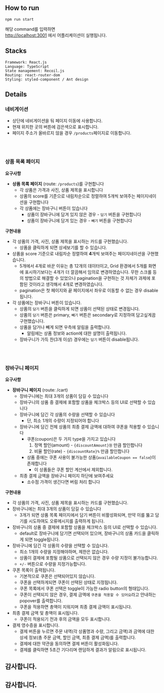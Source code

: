## How to run

`npm run start`

해당 command를 입력하면<br />
[http://localhost:3001](http://localhost:3001) 에서 어플리케이션이 실행됩니다.


## Stacks

```
Framework: React.js
Language: TypeScript
State management: Recoil.js
Routing: react-router-dom
Styling: styled-component / Ant design
```

## Details

### 네비게이션

- 상단에 네비게이션을 둬 페이지 이동에 사용합니다.
- 현재 위치한 곳의 버튼에 검은색으로 표시합니다.
- 페이지 주소가 올바르지 않을 경우 `/products`페이지로 이동합니다.

<br/>
<br/>

### 상품 목록 페이지

**요구사항**
- **상품 목록 페이지** (route: `/products`)를 구현합니다
    - 각 상품은 가격과 사진, 상품 제목을 표시합니다
    - 상품의 score를 기준으로 내림차순으로 정렬하여 5개씩 보여주는 페이지네이션을 구현합니다
    - 각 상품에는 장바구니 버튼이 있습니다
        - 상품이 장바구니에 담겨 있지 않은 경우 - `담기` 버튼을 구현합니다
        - 상품이 장바구니에 담겨 있는 경우 - `빼기` 버튼을 구현합니다

**구현내용**
- 각 상품의 가격, 사진, 상품 제목을 표시하는 카드를 구현했습니다.
  - 상품을 클릭하게 되면 상세보기를 할 수 있습니다.
- 상품을 score 기준으로 내림차순 정렬하여 **4**개씩 보여주는 페이지네이션을 구현했습니다.
  - 5개에서 4개로 바꾼 이유는 총 12개의 데이터이고, Grid 환경에서 5개를 화면에 표시하기보다는 4개가 더 깔끔해서 임의로 변경하였습니다. 무한 스크롤 등의 방법으로 해결할 수 있었으나 pagination을 구현하는 것 자체가 과제에 포함된 것이라고 생각해서 4개로 변경하였습니다.
  - pagination은 첫 페이지와 끝 페이지에서 좌우로 이동할 수 없는 경우 disable 됩니다.
- 각 상품에는 장바구니 버튼이 있습니다.
  - 상품의 `담기` 버튼을 클릭하게 되면 상품이 선택된 상태로 변경됩니다.
  - 상품의 `담기` 버튼은 primary, `빼기` 버튼은 secondary로 지정하여 담고싶게끔 구현했습니다.
  - 상품을 담거나 빼게 되면 우측에 알림을 출력합니다.
    - 알림에는 상품 정보와 action에 대한 설명이 출력됩니다.
  - 장바구니가 가득 찬(3개 이상) 경우에는 `담기` 버튼이 disable됩니다.

<br/>
<br/>


### 장바구니 페이지

**요구사항**
- **장바구니 페이지** (route: /cart)
    - 장바구니에는 최대 3개의 상품이 담길 수 있습니다
    - 장바구니의 상품 중 결제에 포함할 상품을 체크박스 등의 UI로 선택할 수 있습니다
    - 장바구니에 담긴 각 상품의 수량을 선택할 수 있습니다
      - 단, 최소 1개의 수량이 지정되어야 합니다
    - 장바구니에 담긴 전체 상품의 최종 결제 금액에 대하여 쿠폰을 적용할 수 있습니다
        - 쿠폰(coupon)은 두 가지 type을 가지고 있습니다
          1. 정액 할인(amount) - `{discountAmount}원` 만큼 할인합니다
          2. 비율 할인(rate) - `{discountRate}%` 만큼 할인합니다
        - 상품 중에는 쿠폰 사용이 불가능한 상품(`availableCoupon == false`)이 존재합니다
          - 이 상품들은 쿠폰 할인 계산에서 제외합니다.
    - 최종 결제 금액을 장바구니 페이지 하단에 보여주세요
      - 소수점 가격이 생긴다면 버림 처리 합니다

**구현내용**
- 각 상품의 가격, 사진, 상품 제목을 표시하는 카드를 구현했습니다.
- 장바구니에는 최대 3개의 상품이 담길 수 있습니다
  - 3개가 되면 상품 목록 페이지에서 담기 버튼이 비활성화되며, 만약 이를 뚫고 담기를 시도하여도 오류메시지를 출력하게 됩니다.
- 장바구니의 상품 중 결제에 포함할 상품을 체크박스 등의 UI로 선택할 수 있습니다.
  - default로 장바구니에 담기면 선택되어 있으며, 장바구니의 상품 카드을 클릭하게 되면 toggle됩니다.
- 장바구니에 담긴 각 상품의 수량을 선택할 수 있습니다.
  - 최소 1개의 수량을 지정해야하며, 제한은 없습니다.
  - 상품이 결제에 포함될 상품으로 선택되지 않은 경우 수량 지정이 불가능합니다.
  - `+/-` 버튼으로 수량을 지정가능합니다.
- 쿠폰 목록이 출력됩니다.
  - 기본적으로 쿠폰은 선택되어있지 않습니다.
  - 쿠폰을 선택하게되면 쿠폰이 선택된 상태로 지정됩니다.
  - 쿠폰 목록에서 쿠폰 선택은 toggle이 가능한 radio button의 형태입니다.
  - 쿠폰이 선택되지 않은 경우, 결제 금액에 `쿠폰을 적용할 수 있어요`라고 안내하는 popover를 출력합니다.
  - 쿠폰을 적용하면 총액이 지워지며 최종 결제 금액이 표시됩니다.
- 최종 결제 금액 및 총액이 표시됩니다.
  - 쿠폰이 적용되기 전과 후의 금액을 모두 표시합니다.
- 결제 영수증을 표시합니다.
  - 결제 버튼을 누르면 주문 내역(각 상품명과 수량, 그리고 금액)과 금액에 대한 상세 정보(총 주문 금액, 할인 금액, 최종 결제 금액)를 출력합니다.
  - 결제에 대한 약관을 동의하면 결제 버튼이 활성화됩니다.
  - 결제를 클릭하면 5초간 기다리며 랜덤하게 결과가 알림으로 표시됩니다.

## 감사합니다.
## 감사합니다.

